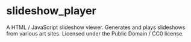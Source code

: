# slideshow_player
A HTML / JavaScript slideshow viewer. Generates and plays slideshows from various art sites. Licensed under the Public Domain / CC0 license.
